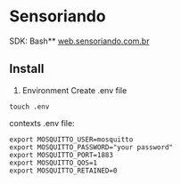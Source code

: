 # Sensoriando
SDK: Bash**
[web.sensoriando.com.br](http://web.sensoriando.com.br)

## Install

1. Environment
Create .env file

```console
touch .env
```

contexts .env file:
```console
export MOSQUITTO_USER=mosquitto
export MOSQUITTO_PASSWORD="your password"
export MOSQUITTO_PORT=1883
export MOSQUITTO_QOS=1
export MOSQUITTO_RETAINED=0
```

